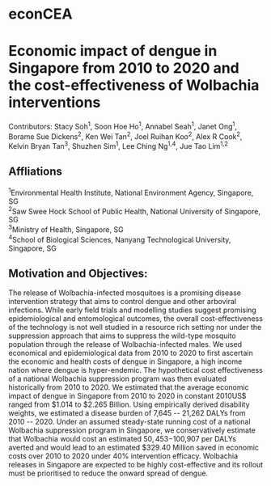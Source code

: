 # econCEA

# Economic impact of dengue in Singapore from 2010 to 2020 and the cost-effectiveness of Wolbachia interventions
Contributors: Stacy Soh<sup>1</sup>, Soon Hoe Ho<sup>1</sup>, Annabel Seah<sup>1</sup>,  Janet Ong<sup>1</sup>, Borame Sue Dickens<sup>2</sup>, Ken Wei Tan<sup>2</sup>, Joel Ruihan Koo<sup>2</sup>, Alex R Cook<sup>2</sup>,  Kelvin Bryan Tan<sup>3</sup>, Shuzhen Sim<sup>1</sup>,  Lee Ching Ng<sup>1,4</sup>, Jue Tao Lim<sup>1,2</sup>

## Affliations
<sup>1</sup>Environmental Health Institute, National Environment Agency, Singapore, SG<br/>
<sup>2</sup>Saw Swee Hock School of Public Health, National University of Singapore, SG<br/>
<sup>3</sup>Ministry of Health, Singapore, SG<br/>
<sup>4</sup>School of Biological Sciences, Nanyang Technological University, Singapore, SG<br/>

## Motivation and Objectives:
The release of Wolbachia-infected mosquitoes is a promising disease intervention strategy that aims to control dengue and other arboviral infections. While early field trials and modelling studies suggest promising epidemiological and entomological outcomes, the overall cost-effectiveness of the technology is not well studied in a resource rich setting nor under the suppression approach that aims to suppress the wild-type mosquito population through the release of Wolbachia-infected males. We used economical and epidemiological data from 2010 to 2020 to first ascertain the economic and health costs of dengue in Singapore, a high income nation where dengue is hyper-endemic. The hypothetical cost effectiveness of a national Wolbachia suppression program was then evaluated historically from 2010 to 2020. We estimated that the average economic impact of dengue in Singapore from 2010 to 2020 in constant 2010US$ ranged from $1.014 to $2.265 Billion. Using empirically derived disability weights, we estimated a disease burden of 7,645 -- 21,262 DALYs from 2010 -- 2020. Under an assumed steady-state running cost of a national Wolbachia suppression program in Singapore, we conservatively estimate that Wolbachia would cost an estimated $50,453-$100,907 per DALYs averted and would lead to an estimated \$329.40 Million saved in economic costs over 2010 to 2020 under 40% intervention efficacy. Wolbachia releases in Singapore are expected to be highly cost-effective and its rollout must be prioritised to reduce the onward spread of dengue. 
